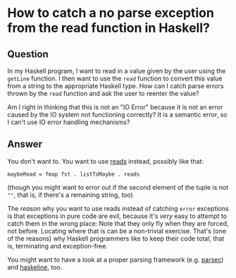 
# How to catch a no parse exception from the read function in Haskell?

## Question
        
In my Haskell program, I want to read in a value given by the user using the `getLine` function. I then want to use the `read` function to convert this value from a string to the appropriate Haskell type. How can I catch parse errors thrown by the `read` function and ask the user to reenter the value?

Am I right in thinking that this is not an "IO Error" because it is not an error caused by the IO system not functioning correctly? It is a semantic error, so I can't use IO error handling mechanisms?

## Answer
        
You don't want to. You want to use [reads](http://hackage.haskell.org/packages/archive/base/4.0.0.0/doc/html/Text-Read.html#v%3Areads) instead, possibly like that:

    maybeRead = fmap fst . listToMaybe . reads
    

(though you might want to error out if the second element of the tuple is not `""`, that is, if there's a remaining string, too)

The _reason_ why you want to use reads instead of catching `error` exceptions is that exceptions in pure code are evil, because it's _very_ easy to attempt to catch them in the wrong place: Note that they only fly when they are forced, not before. Locating where that is can be a non-trivial exercise. That's (one of the reasons) why Haskell programmers like to keep their code total, that is, terminating and exception-free.

You might want to have a look at a proper parsing framework (e.g. [parsec](http://www.haskell.org/haskellwiki/Parsec)) and [haskeline](http://hackage.haskell.org/package/haskeline), too.
